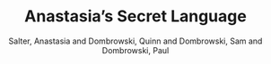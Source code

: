 ---
type: 'article'
pubkey: 'DSC16'
author: 'Salter, Anastasia and Dombrowski, Quinn and Dombrowski, Sam and Dombrowski, Paul'
title: "Anastasia’s Secret Language"
journal: 'The Data-Sitters Club'
volume: '16'
url: 'https://datasittersclub.github.io/site/dsc16.html'
year: 2022
project: 'data-sitters-club'
---